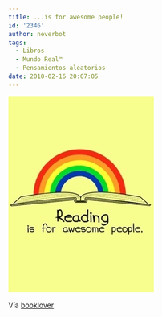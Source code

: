 ```yaml
---
title: ...is for awesome people!
id: '2346'
author: neverbot
tags:
  - Libros
  - Mundo Real™
  - Pensamientos aleatorios
date: 2010-02-16 20:07:05
---
```


![201002162006.jpg](./is-for-awesome-people/201002162006.jpg)

Vía [booklover](http://booklover.tumblr.com/post/392696980/wordpainting-omundomeu-itsmekeren-theinspirationtre)